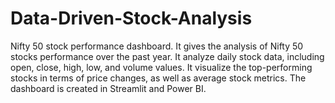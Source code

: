 # Data-Driven-Stock-Analysis
Nifty 50 stock performance dashboard.  It gives the analysis of Nifty 50 stocks performance over the past year. It analyze daily stock data, including open, close, high, low, and volume values.  It visualize the top-performing stocks in terms of price changes, as well as average stock metrics.  The dashboard is created in Streamlit and Power BI.
